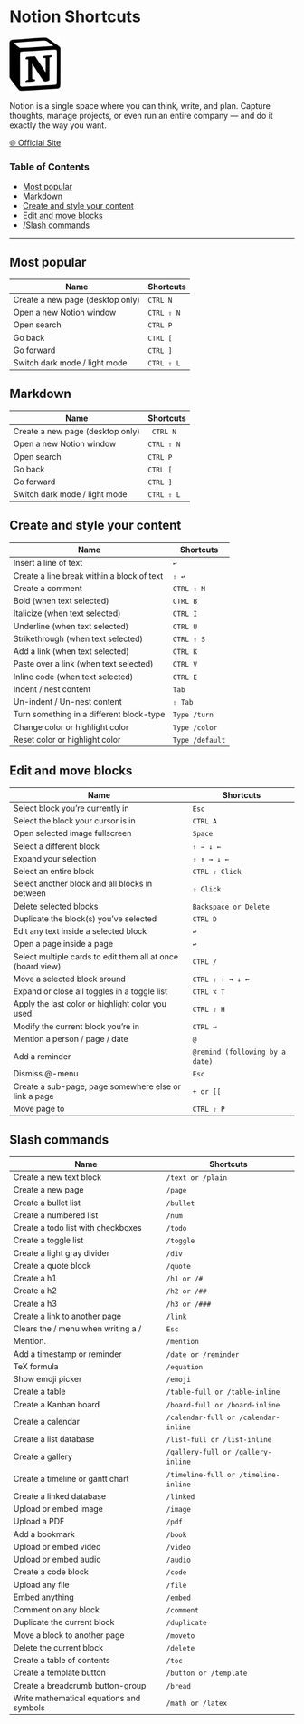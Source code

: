 # Notion Shortcuts

<img src="../assets/notion-icon.svg" alt="Notion" height="96" />

Notion is a single space where you can think, write, and plan. Capture thoughts, manage projects, or even run an entire company — and do it exactly the way you want.

[🌐 Official Site](https://www.notion.so/)

### Table of Contents

- [Most popular](#most-popular)
- [Markdown](#markdown)
- [Create and style your content](#create-and-style-your-content)
- [Edit and move blocks](#edit-and-move-blocks)
- [/Slash commands](#slash-commands)

---

## Most popular

| Name                             | Shortcuts  |
|----------------------------------|------------|
| Create a new page (desktop only) | `CTRL N`   |
| Open a new Notion window         | `CTRL ⇧ N` |
| Open search                      | `CTRL P`   |
| Go back                          | `CTRL [`   |
| Go forward                       | `CTRL ]`   |
| Switch dark mode / light mode    | `CTRL ⇧ L` |

## Markdown

| Name                             | Shortcuts  |
|----------------------------------|------------|
| Create a new page (desktop only) | ` CTRL N`  |
| Open a new Notion window         | `CTRL ⇧ N` |
| Open search                      | `CTRL P`   |
| Go back                          | `CTRL [`   |
| Go forward                       | `CTRL ]`   |
| Switch dark mode / light mode    | `CTRL ⇧ L` |

## Create and style your content

| Name                                       | Shortcuts       |
|--------------------------------------------|-----------------|
| Insert a line of text                      | `↩`             |
| Create a line break within a block of text | `⇧ ↩`           |
| Create a comment                           | `CTRL ⇧ M`      |
| Bold (when text selected)                  | `CTRL B`        |
| Italicize (when text selected)             | `CTRL I`        |
| Underline (when text selected)             | `CTRL U`        |
| Strikethrough (when text selected)         | `CTRL ⇧ S`      |
| Add a link (when text selected)            | `CTRL K`        |
| Paste over a link (when text selected)     | `CTRL V`        |
| Inline code (when text selected)           | `CTRL E`        |
| Indent / nest content                      | `Tab`           |
| Un-indent / Un-nest content                | `⇧ Tab`         |
| Turn something in a different block-type   | `Type /turn`    |
| Change color or highlight color            | `Type /color`   |
| Reset color or highlight color             | `Type /default` |

## Edit and move blocks

| Name                                                        | Shortcuts                       |
|-------------------------------------------------------------|---------------------------------|
| Select block you’re currently in                            | `Esc`                           |
| Select the block your cursor is in                          | `CTRL A`                        |
| Open selected image fullscreen                              | `Space`                         |
| Select a different block                                    | `↑ → ↓ ←`                       |
| Expand your selection                                       | `⇧ ↑ → ↓ ←`                     |
| Select an entire block                                      | `CTRL ⇧ Click`                  |
| Select another block and all blocks in between              | `⇧ Click`                       |
| Delete selected blocks                                      | `Backspace or Delete`           |
| Duplicate the block(s) you’ve selected                      | `CTRL D `                       |
| Edit any text inside a selected block                       | `↩`                             |
| Open a page inside a page                                   | `↩ `                            |
| Select multiple cards to edit them all at once (board view) | `CTRL /`                        |
| Move a selected block around                                | `CTRL ⇧ ↑ → ↓ ←`                |
| Expand or close all toggles in a toggle list                | `CTRL ⌥ T`                      |
| Apply the last color or highlight color you used            | `CTRL ⇧ H`                      |
| Modify the current block you’re in                          | `CTRL ↩`                        |
| Mention a person / page / date                              | `@`                             |
| Add a reminder                                              | `@remind (following by a date)` |
| Dismiss @-menu                                              | `Esc`                           |
| Create a sub-page, page somewhere else or link a page       | `+ or [[ `                      |
| Move page to                                                | `CTRL ⇧ P`                      |

## Slash commands

| Name                                     | Shortcuts                            |
|------------------------------------------|--------------------------------------|
| Create a new text block                  | `/text or /plain`                    |
| Create a new page                        | `/page `                             |
| Create a bullet list                     | `/bullet`                            |
| Create a numbered list                   | `/num `                              |
| Create a todo list with checkboxes       | `/todo`                              |
| Create a toggle list                     | `/toggle`                            |
| Create a light gray divider              | `/div`                               |
| Create a quote block                     | `/quote`                             |
| Create a h1                              | `/h1 or /#`                          |
| Create a h2                              | `/h2 or /## `                        |
| Create a h3                              | `/h3 or /###`                        |
| Create a link to another page            | `/link`                              |
| Clears the / menu when writing a /       | `Esc `                               |
| Mention.                                 | `/mention`                           |
| Add a timestamp or reminder              | `/date or /reminder`                 |
| TeX formula                              | `/equation`                          |
| Show emoji picker                        | `/emoji`                             |
| Create a table                           | `/table-full or /table-inline`       |
| Create a Kanban board                    | `/board-full or /board-inline`       |
| Create a calendar                        | `/calendar-full or /calendar-inline` |
| Create a list database                   | `/list-full or /list-inline`         |
| Create a gallery                         | `/gallery-full or /gallery-inline`   |
| Create a timeline or gantt chart         | `/timeline-full or /timeline-inline` |
| Create a linked database                 | `/linked`                            |
| Upload or embed image                    | `/image`                             |
| Upload a PDF                             | `/pdf`                               |
| Add a bookmark                           | `/book`                              |
| Upload or embed video                    | `/video `                            |
| Upload or embed audio                    | `/audio`                             |
| Create a code block                      | `/code`                              |
| Upload any file                          | `/file`                              |
| Embed anything                           | `/embed `                            |
| Comment on any block                     | `/comment`                           |
| Duplicate the current block              | `/duplicate`                         |
| Move a block to another page             | `/moveto`                            |
| Delete the current block                 | `/delete`                            |
| Create a table of contents               | `/toc`                               |
| Create a template button                 | `/button or /template`               |
| Create a breadcrumb button-group         | `/bread`                             |
| Write mathematical equations and symbols | `/math or /latex`                    |



